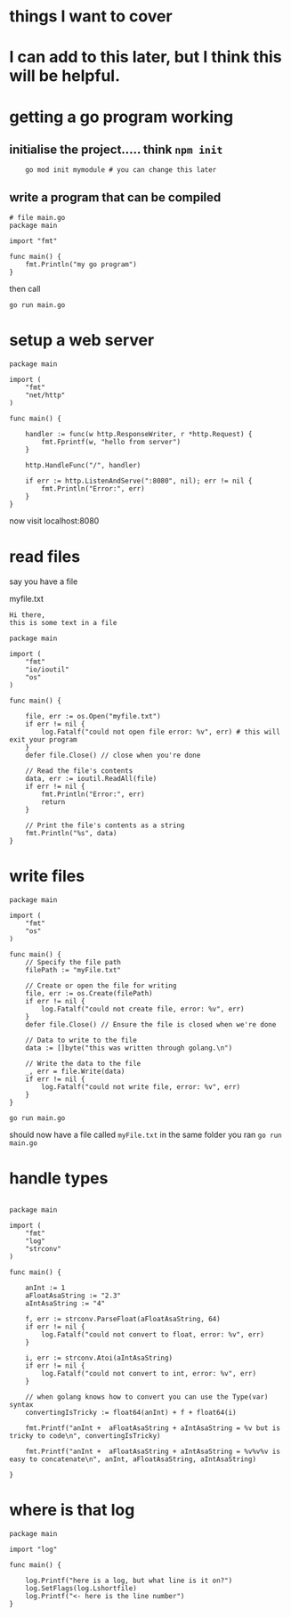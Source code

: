 
# things I want to cover
# I can add to this later, but I think this will be helpful.

# getting a go program working
## initialise the project..... think `npm init`
```
    go mod init mymodule # you can change this later
```

## write a program that can be compiled
```
# file main.go
package main

import "fmt"

func main() {
	fmt.Println("my go program")
}
```


then call 
```
go run main.go
```


# setup a web server
```
package main

import (
    "fmt"
    "net/http"
)

func main() {

    handler := func(w http.ResponseWriter, r *http.Request) {
        fmt.Fprintf(w, "hello from server")
    }

    http.HandleFunc("/", handler)

    if err := http.ListenAndServe(":8080", nil); err != nil {
        fmt.Println("Error:", err)
    }
}
```

now visit localhost:8080


# read files

say you have a file 

myfile.txt
```
Hi there, 
this is some text in a file
```


```
package main

import (
    "fmt"
    "io/ioutil"
    "os"
)

func main() {

    file, err := os.Open("myfile.txt")
    if err != nil {
        log.Fatalf("could not open file error: %v", err) # this will exit your program
    }
    defer file.Close() // close when you're done

    // Read the file's contents
    data, err := ioutil.ReadAll(file)
    if err != nil {
        fmt.Println("Error:", err)
        return
    }

    // Print the file's contents as a string
    fmt.Println("%s", data)
}

```


# write files

```
package main

import (
    "fmt"
    "os"
)

func main() {
    // Specify the file path
    filePath := "myFile.txt"

    // Create or open the file for writing
    file, err := os.Create(filePath)
    if err != nil {
        log.Fatalf("could not create file, error: %v", err)
    }
    defer file.Close() // Ensure the file is closed when we're done

    // Data to write to the file
    data := []byte("this was written through golang.\n")

    // Write the data to the file
    _, err = file.Write(data)
    if err != nil {
        log.Fatalf("could not write file, error: %v", err)
    }
}

```

```
go run main.go 
```
should now have a file called `myFile.txt` in the same folder you ran `go run main.go`


# handle types 
```

package main

import (
	"fmt"
	"log"
	"strconv"
)

func main() {

	anInt := 1
	aFloatAsaString := "2.3"
	aIntAsaString := "4"

	f, err := strconv.ParseFloat(aFloatAsaString, 64)
	if err != nil {
		log.Fatalf("could not convert to float, error: %v", err)
	}

	i, err := strconv.Atoi(aIntAsaString)
	if err != nil {
		log.Fatalf("could not convert to int, error: %v", err)
	}

    // when golang knows how to convert you can use the Type(var) syntax
	convertingIsTricky := float64(anInt) + f + float64(i)

	fmt.Printf("anInt +  aFloatAsaString + aIntAsaString = %v but is tricky to code\n", convertingIsTricky)

	fmt.Printf("anInt +  aFloatAsaString + aIntAsaString = %v%v%v is easy to concatenate\n", anInt, aFloatAsaString, aIntAsaString)

}
```



# where is that log 
```
package main

import "log"

func main() {

	log.Printf("here is a log, but what line is it on?")
	log.SetFlags(log.Lshortfile)
	log.Printf("<- here is the line number")
}
```

